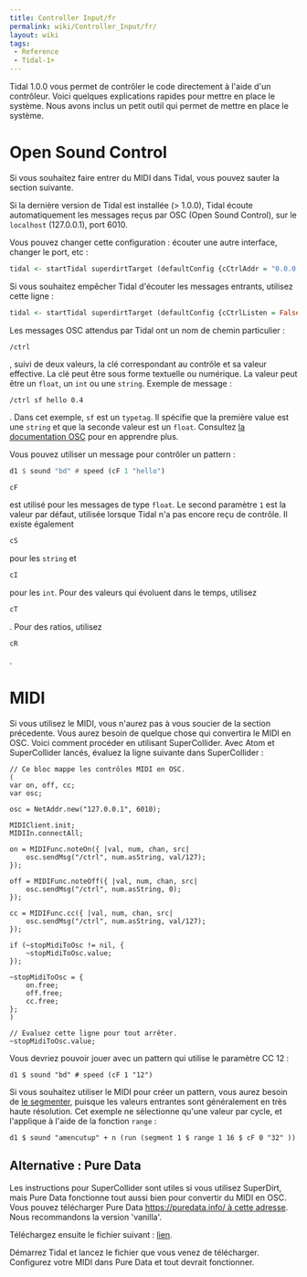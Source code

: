 ```yaml
---
title: Controller Input/fr
permalink: wiki/Controller_Input/fr/
layout: wiki
tags:
 - Reference
 - Tidal-1+
---
```


<languages/>

Tidal 1.0.0 vous permet de contrôler le code directement à l'aide d'un
contrôleur. Voici quelques explications rapides pour mettre en place le
système. Nous avons inclus un petit outil qui permet de mettre en place
le système.

# Open Sound Control

Si vous souhaitez faire entrer du MIDI dans Tidal, vous pouvez sauter la
section suivante.

Si la dernière version de Tidal est installée (\> 1.0.0), Tidal écoute
automatiquement les messages reçus par OSC (Open Sound Control), sur le
`localhost` (127.0.0.1), port 6010.

Vous pouvez changer cette configuration : écouter une autre interface,
changer le port, etc :

``` haskell
tidal <- startTidal superdirtTarget (defaultConfig {cCtrlAddr = "0.0.0.0", cCtrlPort = 6060})
```

Si vous souhaitez empêcher Tidal d'écouter les messages entrants,
utilisez cette ligne :

``` haskell
tidal <- startTidal superdirtTarget (defaultConfig {cCtrlListen = False})
```

Les messages OSC attendus par Tidal ont un nom de chemin particulier :

    /ctrl

, suivi de deux valeurs, la clé correspondant au contrôle et sa valeur
effective. La clé peut être sous forme textuelle ou numérique. La valeur
peut être un `float`, un `int` ou une `string`. Exemple de message :

    /ctrl sf hello 0.4

. Dans cet exemple, `sf` est un `typetag`. Il spécifie que la première
value est une `string` et que la seconde valeur est un `float`.
Consultez [la documentation OSC](http://opensoundcontrol.org/spec-1_0)
pour en apprendre plus.

Vous pouvez utiliser un message pour contrôler un pattern :

``` haskell
d1 $ sound "bd" # speed (cF 1 "hello")
```

``` haskell
cF
```

est utilisé pour les messages de type `float`. Le second paramètre `1`
est la valeur par défaut, utilisée lorsque Tidal n'a pas encore reçu de
contrôle. Il existe également

``` haskell
cS
```

pour les `string` et

``` haskell
cI
```

pour les `int`. Pour des valeurs qui évoluent dans le temps, utilisez

``` haskell
cT
```

. Pour des ratios, utilisez

``` haskell
cR
```

.

# MIDI

Si vous utilisez le MIDI, vous n'aurez pas à vous soucier de la section
précedente. Vous aurez besoin de quelque chose qui convertira le MIDI en
OSC. Voici comment procéder en utilisant SuperCollider. Avec Atom et
SuperCollider lancés, évaluez la ligne suivante dans SuperCollider :

    // Ce bloc mappe les contrôles MIDI en OSC.
    (
    var on, off, cc;
    var osc;

    osc = NetAddr.new("127.0.0.1", 6010);

    MIDIClient.init;
    MIDIIn.connectAll;

    on = MIDIFunc.noteOn({ |val, num, chan, src|
        osc.sendMsg("/ctrl", num.asString, val/127);
    });

    off = MIDIFunc.noteOff({ |val, num, chan, src|
        osc.sendMsg("/ctrl", num.asString, 0);
    });

    cc = MIDIFunc.cc({ |val, num, chan, src|
        osc.sendMsg("/ctrl", num.asString, val/127);
    });

    if (~stopMidiToOsc != nil, {
        ~stopMidiToOsc.value;
    });

    ~stopMidiToOsc = {
        on.free;
        off.free;
        cc.free;
    };
    )

    // Evaluez cette ligne pour tout arrêter.
    ~stopMidiToOsc.value;

Vous devriez pouvoir jouer avec un pattern qui utilise le paramètre CC
12 :

    d1 $ sound "bd" # speed (cF 1 "12")

Si vous souhaitez utiliser le MIDI pour créer un pattern, vous aurez
besoin de [ le segmenter](segment "wikilink"), puisque les valeurs
entrantes sont généralement en très haute résolution. Cet exemple ne
sélectionne qu'une valeur par cycle, et l'applique à l'aide de la
fonction `range` :

    d1 $ sound "amencutup" + n (run (segment 1 $ range 1 16 $ cF 0 "32" ))

## Alternative : Pure Data

Les instructions pour SuperCollider sont utiles si vous utilisez
SuperDirt, mais Pure Data fonctionne tout aussi bien pour convertir du
MIDI en OSC. Vous pouvez télécharger Pure Data [https://puredata.info/ à
cette adresse](https://puredata.info/_à_cette_adresse "wikilink"). Nous
recommandons la version 'vanilla'.

Téléchargez ensuite le fichier suivant :
[lien](https://raw.githubusercontent.com/tidalcycles/Tidal/master/pd/midi-osc-bridge.pd).

Démarrez Tidal et lancez le fichier que vous venez de télécharger.
Configurez votre MIDI dans Pure Data et tout devrait fonctionner.
